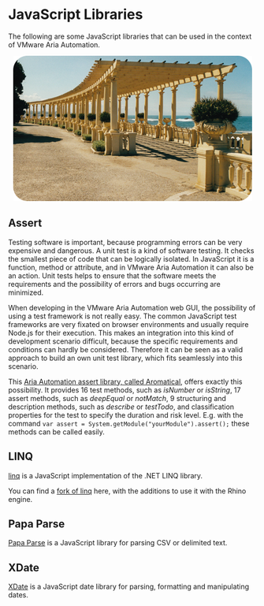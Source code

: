 # JavaScript Libraries

The following are some JavaScript libraries that can be used in the context of VMware Aria Automation.

<p align="center"><img src="images/pergola.png"></p>

## Assert

Testing software is important, because programming errors can be very expensive and dangerous. A unit test is a kind of software testing. It checks the smallest piece of code that can be logically isolated. In JavaScript it is a function, method or attribute, and in VMware Aria Automation it can also be an action. Unit tests helps to ensure that the software meets the requirements and the possibility of errors and bugs occurring are minimized.

When developing in the VMware Aria Automation web GUI, the possibility of using a test framework is not really easy. The common JavaScript test frameworks are very fixated on browser environments and usually require Node.js for their execution. This makes an integration into this kind of development scenario difficult, because the specific requirements and conditions can hardly be considered. Therefore it can be seen as a valid approach to build an own unit test library, which fits seamlessly into this scenario.

This [Aria Automation assert library, called Aromatical](https://github.com/StSchnell/Data-Center-Automation/blob/main/assert.class.js), offers exactly this possibility. It provides 16 test methods, such as *isNumber* or *isString*, 17 assert methods, such as *deepEqual* or *notMatch*, 9 structuring and description methods, such as *describe* or *testTodo*, and classification properties for the test to specify the duration and risk level. E.g. with the command `var assert = System.getModule("yourModule").assert();` these methods can be called easily.

## LINQ

[linq](https://github.com/mihaifm/linq) is a JavaScript implementation of the .NET LINQ library.

You can find a [fork of linq](https://github.com/StSchnell/linq) here, with the additions to use it with the Rhino engine.

## Papa Parse

[Papa Parse](https://github.com/mholt/PapaParse) is a JavaScript library for parsing CSV or delimited text.

## XDate

[XDate](https://github.com/arshaw/xdate) is a JavaScript date library for parsing, formatting and manipulating dates.
